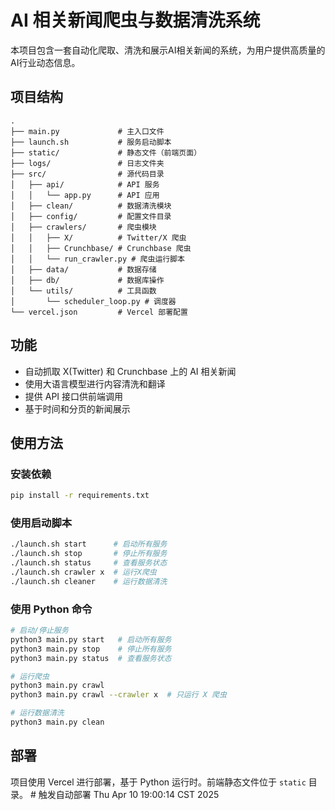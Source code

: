 # AI 相关新闻爬虫与数据清洗系统

本项目包含一套自动化爬取、清洗和展示AI相关新闻的系统，为用户提供高质量的AI行业动态信息。

## 项目结构

```
.
├── main.py             # 主入口文件
├── launch.sh           # 服务启动脚本
├── static/             # 静态文件（前端页面）
├── logs/               # 日志文件夹
├── src/                # 源代码目录
│   ├── api/            # API 服务
│   │   └── app.py      # API 应用
│   ├── clean/          # 数据清洗模块
│   ├── config/         # 配置文件目录
│   ├── crawlers/       # 爬虫模块
│   │   ├── X/          # Twitter/X 爬虫
│   │   ├── Crunchbase/ # Crunchbase 爬虫
│   │   └── run_crawler.py # 爬虫运行脚本
│   ├── data/           # 数据存储
│   ├── db/             # 数据库操作
│   └── utils/          # 工具函数
│       └── scheduler_loop.py # 调度器
└── vercel.json         # Vercel 部署配置
```

## 功能

- 自动抓取 X(Twitter) 和 Crunchbase 上的 AI 相关新闻
- 使用大语言模型进行内容清洗和翻译
- 提供 API 接口供前端调用
- 基于时间和分页的新闻展示

## 使用方法

### 安装依赖

```bash
pip install -r requirements.txt
```

### 使用启动脚本

```bash
./launch.sh start      # 启动所有服务
./launch.sh stop       # 停止所有服务
./launch.sh status     # 查看服务状态
./launch.sh crawler x  # 运行X爬虫
./launch.sh cleaner    # 运行数据清洗
```

### 使用 Python 命令

```bash
# 启动/停止服务
python3 main.py start   # 启动所有服务
python3 main.py stop    # 停止所有服务
python3 main.py status  # 查看服务状态

# 运行爬虫
python3 main.py crawl
python3 main.py crawl --crawler x  # 只运行 X 爬虫

# 运行数据清洗
python3 main.py clean
```

## 部署

项目使用 Vercel 进行部署，基于 Python 运行时。前端静态文件位于 `static` 目录。 # 触发自动部署
Thu Apr 10 19:00:14 CST 2025
